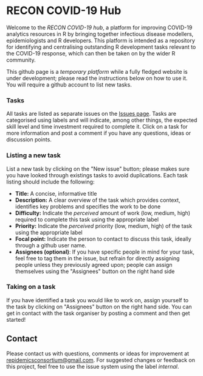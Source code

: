 # RECON COVID-19 Hub

Welcome to the *RECON COVID-19 hub*, a platform for improving COVID-19 analytics
resources in R by bringing together infectious disease modellers,
epidemiologists and R developers. This platform is intended as a repository
for identifying and centralising outstanding R development tasks relevant to the
COVID-19 response, which can then be taken on by the wider R community.

This github page is a *temporary platform* while a fully fledged website is under
development; please read the instructions below on how to use it. You will
require a github account to list new tasks.

### Tasks
All tasks are listed as separate issues on
the [Issues page](https://github.com/reconhub/covid19hub/issues). Tasks are
categorised using labels and will indicate, among other things, the expected
skill level and time investment required to complete it. Click on a task for
more information and post a comment if you have any questions, ideas or
discussion points.

### Listing a new task
List a new task by clicking on the "New issue" button; please makes sure you
have looked through existings tasks to avoid duplications. Each task listing
should include the following: 

* **Title:** A concise, informative title
* **Description:** A clear overview of the task which provides context,
  identifies key problems and specifies the work to be done
* **Difficulty:** Indicate the *perceived* amount of work (low, medium, high) required to
  complete this task using the appropriate label
* **Priority:** Indicate the *perceived* priority (low, medium, high) of the task using 
  the appropriate label
* **Focal point:** Indicate the person to contact to discuss this task, ideally through a 
  github user name.
* **Assignees (optional)**: If you have specific people in mind for your task, feel free to 
  tag them in the issue, but refrain for directly assigning people unless they previously 
  agreed upon; people can assign themselves using the "Assignees" button on the right hand
  side


### Taking on a task
If you have identified a task you would like to work on, assign yourself to the
task by clicking on "Assignees" button on the right hand side. You can get in
contact with the task organiser by posting a comment and then get started!


## Contact
Please contact us with questions, comments or ideas for improvement at
repidemicsconsortium@gmail.com. For suggested changes or feedback on this 
project, feel free to use the issue system using the label *internal*.



